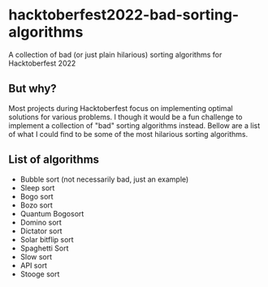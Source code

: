 # hacktoberfest2022-bad-sorting-algorithms
A collection of bad (or just plain hilarious) sorting algorithms for Hacktoberfest 2022

## But why?
Most projects during Hacktoberfest focus on implementing optimal solutions for various problems. I though it would be a fun challenge to implement a collection of "bad" sorting algorithms instead. Bellow are a list of what I could find to be some of the most hilarious sorting algorithms.

## List of algorithms
* Bubble sort (not necessarily bad, just an example)
* Sleep sort
* Bogo sort
* Bozo sort
* Quantum Bogosort
* Domino sort
* Dictator sort
* Solar bitflip sort
* Spaghetti Sort
* Slow sort
* API sort
* Stooge sort
